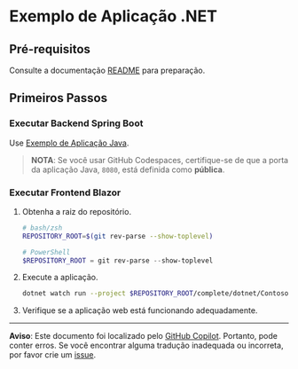# Exemplo de Aplicação .NET

## Pré-requisitos

Consulte a documentação [README](../../README.md) para preparação.

## Primeiros Passos

### Executar Backend Spring Boot

Use [Exemplo de Aplicação Java](../java/).

> **NOTA**: Se você usar GitHub Codespaces, certifique-se de que a porta da aplicação Java, `8080`, está definida como **pública**.

### Executar Frontend Blazor

1. Obtenha a raiz do repositório.

    ```bash
    # bash/zsh
    REPOSITORY_ROOT=$(git rev-parse --show-toplevel)
    ```

    ```powershell
    # PowerShell
    $REPOSITORY_ROOT = git rev-parse --show-toplevel
    ```

1. Execute a aplicação.

    ```bash
    dotnet watch run --project $REPOSITORY_ROOT/complete/dotnet/Contoso.BlazorApp
    ```

1. Verifique se a aplicação web está funcionando adequadamente.

---

**Aviso**: Este documento foi localizado pelo [GitHub Copilot](https://docs.github.com/copilot/about-github-copilot/what-is-github-copilot). Portanto, pode conter erros. Se você encontrar alguma tradução inadequada ou incorreta, por favor crie um [issue](https://github.com/microsoft/github-copilot-vibe-coding-workshop/issues/new).
